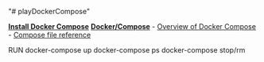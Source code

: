 "# playDockerCompose" 


**[Install Docker Compose](https://docs.docker.com/compose/install/)**
**[Docker/Compose](https://github.com/docker/compose)**
	- [Overview of Docker Compose](https://docs.docker.com/compose/overview/)
 	- [Compose file reference](https://docs.docker.com/compose/compose-file/)

RUN docker-compose up
	docker-compose ps
	docker-compose stop/rm